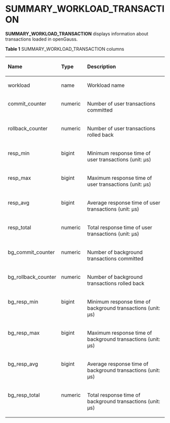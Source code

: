 # SUMMARY\_WORKLOAD\_TRANSACTION<a name="EN-US_TOPIC_0245374726"></a>

**SUMMARY\_WORKLOAD\_TRANSACTION**  displays information about transactions loaded in openGauss. 

**Table  1**  SUMMARY\_WORKLOAD\_TRANSACTION columns

<a name="en-us_topic_0237122622_table14347174713173"></a>
<table><thead align="left"><tr id="en-us_topic_0237122622_row174991947111716"><th class="cellrowborder" valign="top" width="24.22%" id="mcps1.2.4.1.1"><p id="en-us_topic_0237122622_p1649924721712"><a name="en-us_topic_0237122622_p1649924721712"></a><a name="en-us_topic_0237122622_p1649924721712"></a><strong id="b0241832651"><a name="b0241832651"></a><a name="b0241832651"></a>Name</strong></p>
</th>
<th class="cellrowborder" valign="top" width="16.61%" id="mcps1.2.4.1.2"><p id="en-us_topic_0237122622_p1249984771711"><a name="en-us_topic_0237122622_p1249984771711"></a><a name="en-us_topic_0237122622_p1249984771711"></a><strong id="b22491333452"><a name="b22491333452"></a><a name="b22491333452"></a>Type</strong></p>
</th>
<th class="cellrowborder" valign="top" width="59.17%" id="mcps1.2.4.1.3"><p id="en-us_topic_0237122622_p1050017471170"><a name="en-us_topic_0237122622_p1050017471170"></a><a name="en-us_topic_0237122622_p1050017471170"></a><strong id="b189042333519"><a name="b189042333519"></a><a name="b189042333519"></a>Description</strong></p>
</th>
</tr>
</thead>
<tbody><tr id="en-us_topic_0237122622_row850024719173"><td class="cellrowborder" valign="top" width="24.22%" headers="mcps1.2.4.1.1 "><p id="en-us_topic_0237122622_p850004721718"><a name="en-us_topic_0237122622_p850004721718"></a><a name="en-us_topic_0237122622_p850004721718"></a>workload</p>
</td>
<td class="cellrowborder" valign="top" width="16.61%" headers="mcps1.2.4.1.2 "><p id="en-us_topic_0237122622_p1350044712177"><a name="en-us_topic_0237122622_p1350044712177"></a><a name="en-us_topic_0237122622_p1350044712177"></a>name</p>
</td>
<td class="cellrowborder" valign="top" width="59.17%" headers="mcps1.2.4.1.3 "><p id="en-us_topic_0237122622_p1150024711179"><a name="en-us_topic_0237122622_p1150024711179"></a><a name="en-us_topic_0237122622_p1150024711179"></a>Workload name</p>
</td>
</tr>
<tr id="en-us_topic_0237122622_row1450114474177"><td class="cellrowborder" valign="top" width="24.22%" headers="mcps1.2.4.1.1 "><p id="en-us_topic_0237122622_p6501124771714"><a name="en-us_topic_0237122622_p6501124771714"></a><a name="en-us_topic_0237122622_p6501124771714"></a>commit_counter</p>
</td>
<td class="cellrowborder" valign="top" width="16.61%" headers="mcps1.2.4.1.2 "><p id="en-us_topic_0237122622_p115011147111710"><a name="en-us_topic_0237122622_p115011147111710"></a><a name="en-us_topic_0237122622_p115011147111710"></a>numeric</p>
</td>
<td class="cellrowborder" valign="top" width="59.17%" headers="mcps1.2.4.1.3 "><p id="en-us_topic_0237122622_p2501047131717"><a name="en-us_topic_0237122622_p2501047131717"></a><a name="en-us_topic_0237122622_p2501047131717"></a>Number of user transactions committed</p>
</td>
</tr>
<tr id="en-us_topic_0237122622_row135015470176"><td class="cellrowborder" valign="top" width="24.22%" headers="mcps1.2.4.1.1 "><p id="en-us_topic_0237122622_p2501124721711"><a name="en-us_topic_0237122622_p2501124721711"></a><a name="en-us_topic_0237122622_p2501124721711"></a>rollback_counter</p>
</td>
<td class="cellrowborder" valign="top" width="16.61%" headers="mcps1.2.4.1.2 "><p id="en-us_topic_0237122622_p3501114715173"><a name="en-us_topic_0237122622_p3501114715173"></a><a name="en-us_topic_0237122622_p3501114715173"></a>numeric</p>
</td>
<td class="cellrowborder" valign="top" width="59.17%" headers="mcps1.2.4.1.3 "><p id="en-us_topic_0237122622_p45017479172"><a name="en-us_topic_0237122622_p45017479172"></a><a name="en-us_topic_0237122622_p45017479172"></a>Number of user transactions rolled back</p>
</td>
</tr>
<tr id="en-us_topic_0237122622_row3501124701718"><td class="cellrowborder" valign="top" width="24.22%" headers="mcps1.2.4.1.1 "><p id="en-us_topic_0237122622_p17501174711174"><a name="en-us_topic_0237122622_p17501174711174"></a><a name="en-us_topic_0237122622_p17501174711174"></a>resp_min</p>
</td>
<td class="cellrowborder" valign="top" width="16.61%" headers="mcps1.2.4.1.2 "><p id="en-us_topic_0237122622_p750244719176"><a name="en-us_topic_0237122622_p750244719176"></a><a name="en-us_topic_0237122622_p750244719176"></a>bigint</p>
</td>
<td class="cellrowborder" valign="top" width="59.17%" headers="mcps1.2.4.1.3 "><p id="en-us_topic_0237122622_p150219471179"><a name="en-us_topic_0237122622_p150219471179"></a><a name="en-us_topic_0237122622_p150219471179"></a>Minimum response time of user transactions (unit: μs)</p>
</td>
</tr>
<tr id="en-us_topic_0237122622_row8502134731717"><td class="cellrowborder" valign="top" width="24.22%" headers="mcps1.2.4.1.1 "><p id="en-us_topic_0237122622_p10502104712176"><a name="en-us_topic_0237122622_p10502104712176"></a><a name="en-us_topic_0237122622_p10502104712176"></a>resp_max</p>
</td>
<td class="cellrowborder" valign="top" width="16.61%" headers="mcps1.2.4.1.2 "><p id="en-us_topic_0237122622_p4502104731716"><a name="en-us_topic_0237122622_p4502104731716"></a><a name="en-us_topic_0237122622_p4502104731716"></a>bigint</p>
</td>
<td class="cellrowborder" valign="top" width="59.17%" headers="mcps1.2.4.1.3 "><p id="en-us_topic_0237122622_p1050215473170"><a name="en-us_topic_0237122622_p1050215473170"></a><a name="en-us_topic_0237122622_p1050215473170"></a>Maximum response time of user transactions (unit: μs)</p>
</td>
</tr>
<tr id="en-us_topic_0237122622_row6502174771717"><td class="cellrowborder" valign="top" width="24.22%" headers="mcps1.2.4.1.1 "><p id="en-us_topic_0237122622_p750264714176"><a name="en-us_topic_0237122622_p750264714176"></a><a name="en-us_topic_0237122622_p750264714176"></a>resp_avg</p>
</td>
<td class="cellrowborder" valign="top" width="16.61%" headers="mcps1.2.4.1.2 "><p id="en-us_topic_0237122622_p195028474176"><a name="en-us_topic_0237122622_p195028474176"></a><a name="en-us_topic_0237122622_p195028474176"></a>bigint</p>
</td>
<td class="cellrowborder" valign="top" width="59.17%" headers="mcps1.2.4.1.3 "><p id="en-us_topic_0237122622_p1450284751710"><a name="en-us_topic_0237122622_p1450284751710"></a><a name="en-us_topic_0237122622_p1450284751710"></a>Average response time of user transactions (unit: μs)</p>
</td>
</tr>
<tr id="en-us_topic_0237122622_row4502194710170"><td class="cellrowborder" valign="top" width="24.22%" headers="mcps1.2.4.1.1 "><p id="en-us_topic_0237122622_p165026476176"><a name="en-us_topic_0237122622_p165026476176"></a><a name="en-us_topic_0237122622_p165026476176"></a>resp_total</p>
</td>
<td class="cellrowborder" valign="top" width="16.61%" headers="mcps1.2.4.1.2 "><p id="en-us_topic_0237122622_p9503347131712"><a name="en-us_topic_0237122622_p9503347131712"></a><a name="en-us_topic_0237122622_p9503347131712"></a>numeric</p>
</td>
<td class="cellrowborder" valign="top" width="59.17%" headers="mcps1.2.4.1.3 "><p id="en-us_topic_0237122622_p1503144718176"><a name="en-us_topic_0237122622_p1503144718176"></a><a name="en-us_topic_0237122622_p1503144718176"></a>Total response time of user transactions (unit: μs)</p>
</td>
</tr>
<tr id="en-us_topic_0237122622_row14503347161710"><td class="cellrowborder" valign="top" width="24.22%" headers="mcps1.2.4.1.1 "><p id="en-us_topic_0237122622_p14503144711710"><a name="en-us_topic_0237122622_p14503144711710"></a><a name="en-us_topic_0237122622_p14503144711710"></a>bg_commit_counter</p>
</td>
<td class="cellrowborder" valign="top" width="16.61%" headers="mcps1.2.4.1.2 "><p id="en-us_topic_0237122622_p1150324713177"><a name="en-us_topic_0237122622_p1150324713177"></a><a name="en-us_topic_0237122622_p1150324713177"></a>numeric</p>
</td>
<td class="cellrowborder" valign="top" width="59.17%" headers="mcps1.2.4.1.3 "><p id="en-us_topic_0237122622_p3503124731718"><a name="en-us_topic_0237122622_p3503124731718"></a><a name="en-us_topic_0237122622_p3503124731718"></a>Number of background transactions committed</p>
</td>
</tr>
<tr id="en-us_topic_0237122622_row195031477175"><td class="cellrowborder" valign="top" width="24.22%" headers="mcps1.2.4.1.1 "><p id="en-us_topic_0237122622_p10504347161711"><a name="en-us_topic_0237122622_p10504347161711"></a><a name="en-us_topic_0237122622_p10504347161711"></a>bg_rollback_counter</p>
</td>
<td class="cellrowborder" valign="top" width="16.61%" headers="mcps1.2.4.1.2 "><p id="en-us_topic_0237122622_p450474719179"><a name="en-us_topic_0237122622_p450474719179"></a><a name="en-us_topic_0237122622_p450474719179"></a>numeric</p>
</td>
<td class="cellrowborder" valign="top" width="59.17%" headers="mcps1.2.4.1.3 "><p id="en-us_topic_0237122622_p1150444712172"><a name="en-us_topic_0237122622_p1150444712172"></a><a name="en-us_topic_0237122622_p1150444712172"></a>Number of background transactions rolled back</p>
</td>
</tr>
<tr id="en-us_topic_0237122622_row1050444713179"><td class="cellrowborder" valign="top" width="24.22%" headers="mcps1.2.4.1.1 "><p id="en-us_topic_0237122622_p950494715171"><a name="en-us_topic_0237122622_p950494715171"></a><a name="en-us_topic_0237122622_p950494715171"></a>bg_resp_min</p>
</td>
<td class="cellrowborder" valign="top" width="16.61%" headers="mcps1.2.4.1.2 "><p id="en-us_topic_0237122622_p2050454791716"><a name="en-us_topic_0237122622_p2050454791716"></a><a name="en-us_topic_0237122622_p2050454791716"></a>bigint</p>
</td>
<td class="cellrowborder" valign="top" width="59.17%" headers="mcps1.2.4.1.3 "><p id="en-us_topic_0237122622_p35052475176"><a name="en-us_topic_0237122622_p35052475176"></a><a name="en-us_topic_0237122622_p35052475176"></a>Minimum response time of background transactions (unit: μs)</p>
</td>
</tr>
<tr id="en-us_topic_0237122622_row65051647131713"><td class="cellrowborder" valign="top" width="24.22%" headers="mcps1.2.4.1.1 "><p id="en-us_topic_0237122622_p2505347101715"><a name="en-us_topic_0237122622_p2505347101715"></a><a name="en-us_topic_0237122622_p2505347101715"></a>bg_resp_max</p>
</td>
<td class="cellrowborder" valign="top" width="16.61%" headers="mcps1.2.4.1.2 "><p id="en-us_topic_0237122622_p18505847181717"><a name="en-us_topic_0237122622_p18505847181717"></a><a name="en-us_topic_0237122622_p18505847181717"></a>bigint</p>
</td>
<td class="cellrowborder" valign="top" width="59.17%" headers="mcps1.2.4.1.3 "><p id="en-us_topic_0237122622_p20505104713173"><a name="en-us_topic_0237122622_p20505104713173"></a><a name="en-us_topic_0237122622_p20505104713173"></a>Maximum response time of background transactions (unit: μs)</p>
</td>
</tr>
<tr id="en-us_topic_0237122622_row4505847111719"><td class="cellrowborder" valign="top" width="24.22%" headers="mcps1.2.4.1.1 "><p id="en-us_topic_0237122622_p75061247101711"><a name="en-us_topic_0237122622_p75061247101711"></a><a name="en-us_topic_0237122622_p75061247101711"></a>bg_resp_avg</p>
</td>
<td class="cellrowborder" valign="top" width="16.61%" headers="mcps1.2.4.1.2 "><p id="en-us_topic_0237122622_p10506144716177"><a name="en-us_topic_0237122622_p10506144716177"></a><a name="en-us_topic_0237122622_p10506144716177"></a>bigint</p>
</td>
<td class="cellrowborder" valign="top" width="59.17%" headers="mcps1.2.4.1.3 "><p id="en-us_topic_0237122622_p05061147101719"><a name="en-us_topic_0237122622_p05061147101719"></a><a name="en-us_topic_0237122622_p05061147101719"></a>Average response time of background transactions (unit: μs)</p>
</td>
</tr>
<tr id="en-us_topic_0237122622_row1450664711174"><td class="cellrowborder" valign="top" width="24.22%" headers="mcps1.2.4.1.1 "><p id="en-us_topic_0237122622_p175068475171"><a name="en-us_topic_0237122622_p175068475171"></a><a name="en-us_topic_0237122622_p175068475171"></a>bg_resp_total</p>
</td>
<td class="cellrowborder" valign="top" width="16.61%" headers="mcps1.2.4.1.2 "><p id="en-us_topic_0237122622_p8506134715174"><a name="en-us_topic_0237122622_p8506134715174"></a><a name="en-us_topic_0237122622_p8506134715174"></a>numeric</p>
</td>
<td class="cellrowborder" valign="top" width="59.17%" headers="mcps1.2.4.1.3 "><p id="en-us_topic_0237122622_p1950710472175"><a name="en-us_topic_0237122622_p1950710472175"></a><a name="en-us_topic_0237122622_p1950710472175"></a>Total response time of background transactions (unit: μs)</p>
</td>
</tr>
</tbody>
</table>

